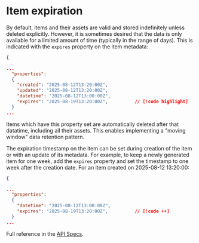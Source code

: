 # Item expiration

By default, items and their assets are valid and stored indefinitely unless deleted explicitly.
However, it is sometimes desired that the data is only available for a limited amount of time (typically in the range of days).
This is indicated with the `expires` property on the item metadata:

```json
{

...
  "properties":
  {
    "created": "2025-08-12T13:20:00Z",
    "updated": "2025-08-12T13:20:00Z",
    "datetime": "2025-08-12T13:00:00Z",
    "expires": "2025-08-19T13:20:00Z",          // [!code highlight]
  }
...

```

Items which have this property set are automatically deleted after that datatime, including all their assets.
This enables implementing a "moving window" data retention pattern.

The expiration timestamp on the item can be set during creation of the item or with an update of its metadata.
For example, to keep a newly generated item for one week, add the `expires` property and set the timestamp to one week after the creation date.
For an item created on 2025-08-12 13:20:00:

```json
{

...
  "properties":
  {
    "datetime": "2025-08-12T13:00:00Z",
    "expires": "2025-08-19T13:20:00Z",          // [!code ++]
  }
...

```

Full reference in the [API Specs](https://data.geo.admin.ch/api/stac/static/spec/v1/apitransactional.html#tag/Data/operation/getFeature).
